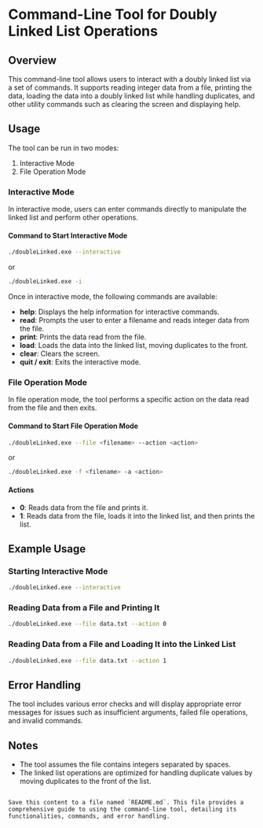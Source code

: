 # Command-Line Tool for Doubly Linked List Operations

## Overview

This command-line tool allows users to interact with a doubly linked list via a set of commands. It supports reading integer data from a file, printing the data, loading the data into a doubly linked list while handling duplicates, and other utility commands such as clearing the screen and displaying help.

## Usage

The tool can be run in two modes:
1. Interactive Mode
2. File Operation Mode

### Interactive Mode

In interactive mode, users can enter commands directly to manipulate the linked list and perform other operations.

#### Command to Start Interactive Mode

```sh
./doubleLinked.exe --interactive
```

or

```sh
./doubleLinked.exe -i
```

Once in interactive mode, the following commands are available:

- **help**: Displays the help information for interactive commands.
- **read**: Prompts the user to enter a filename and reads integer data from the file.
- **print**: Prints the data read from the file.
- **load**: Loads the data into the linked list, moving duplicates to the front.
- **clear**: Clears the screen.
- **quit / exit**: Exits the interactive mode.

### File Operation Mode

In file operation mode, the tool performs a specific action on the data read from the file and then exits.

#### Command to Start File Operation Mode

```sh
./doubleLinked.exe --file <filename> --action <action>
```

or

```sh
./doubleLinked.exe -f <filename> -a <action>
```

#### Actions

- **0**: Reads data from the file and prints it.
- **1**: Reads data from the file, loads it into the linked list, and then prints the list.

## Example Usage

### Starting Interactive Mode

```sh
./doubleLinked.exe --interactive
```

### Reading Data from a File and Printing It

```sh
./doubleLinked.exe --file data.txt --action 0
```

### Reading Data from a File and Loading It into the Linked List

```sh
./doubleLinked.exe --file data.txt --action 1
```

## Error Handling

The tool includes various error checks and will display appropriate error messages for issues such as insufficient arguments, failed file operations, and invalid commands.

## Notes

- The tool assumes the file contains integers separated by spaces.
- The linked list operations are optimized for handling duplicate values by moving duplicates to the front of the list.

```

Save this content to a file named `README.md`. This file provides a comprehensive guide to using the command-line tool, detailing its functionalities, commands, and error handling.